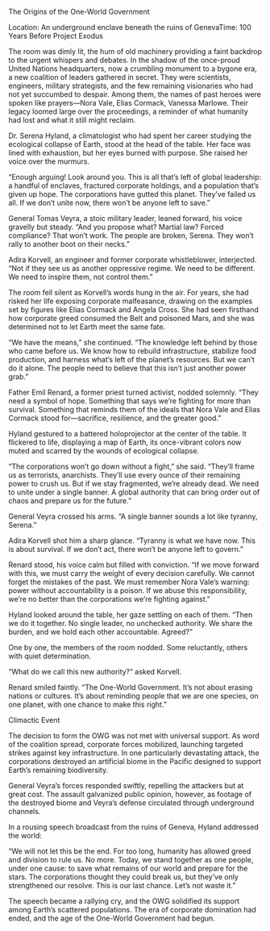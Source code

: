 The Origins of the One-World Government

Location: An underground enclave beneath the ruins of GenevaTime: 100 Years Before Project Exodus

The room was dimly lit, the hum of old machinery providing a faint backdrop to the urgent whispers and debates. In the shadow of the once-proud United Nations headquarters, now a crumbling monument to a bygone era, a new coalition of leaders gathered in secret. They were scientists, engineers, military strategists, and the few remaining visionaries who had not yet succumbed to despair. Among them, the names of past heroes were spoken like prayers—Nora Vale, Elias Cormack, Vanessa Marlowe. Their legacy loomed large over the proceedings, a reminder of what humanity had lost and what it still might reclaim.

Dr. Serena Hyland, a climatologist who had spent her career studying the ecological collapse of Earth, stood at the head of the table. Her face was lined with exhaustion, but her eyes burned with purpose. She raised her voice over the murmurs.

“Enough arguing! Look around you. This is all that’s left of global leadership: a handful of enclaves, fractured corporate holdings, and a population that’s given up hope. The corporations have gutted this planet. They’ve failed us all. If we don’t unite now, there won’t be anyone left to save.”

General Tomas Veyra, a stoic military leader, leaned forward, his voice gravelly but steady. “And you propose what? Martial law? Forced compliance? That won’t work. The people are broken, Serena. They won’t rally to another boot on their necks.”

Adira Korvell, an engineer and former corporate whistleblower, interjected. “Not if they see us as another oppressive regime. We need to be different. We need to inspire them, not control them.”

The room fell silent as Korvell’s words hung in the air. For years, she had risked her life exposing corporate malfeasance, drawing on the examples set by figures like Elias Cormack and Angela Cross. She had seen firsthand how corporate greed consumed the Belt and poisoned Mars, and she was determined not to let Earth meet the same fate.

“We have the means,” she continued. “The knowledge left behind by those who came before us. We know how to rebuild infrastructure, stabilize food production, and harness what’s left of the planet’s resources. But we can’t do it alone. The people need to believe that this isn’t just another power grab.”

Father Emil Renard, a former priest turned activist, nodded solemnly. “They need a symbol of hope. Something that says we’re fighting for more than survival. Something that reminds them of the ideals that Nora Vale and Elias Cormack stood for—sacrifice, resilience, and the greater good.”

Hyland gestured to a battered holoprojector at the center of the table. It flickered to life, displaying a map of Earth, its once-vibrant colors now muted and scarred by the wounds of ecological collapse.

“The corporations won’t go down without a fight,” she said. “They’ll frame us as terrorists, anarchists. They’ll use every ounce of their remaining power to crush us. But if we stay fragmented, we’re already dead. We need to unite under a single banner. A global authority that can bring order out of chaos and prepare us for the future.”

General Veyra crossed his arms. “A single banner sounds a lot like tyranny, Serena.”

Adira Korvell shot him a sharp glance. “Tyranny is what we have now. This is about survival. If we don’t act, there won’t be anyone left to govern.”

Renard stood, his voice calm but filled with conviction. “If we move forward with this, we must carry the weight of every decision carefully. We cannot forget the mistakes of the past. We must remember Nora Vale’s warning: power without accountability is a poison. If we abuse this responsibility, we’re no better than the corporations we’re fighting against.”

Hyland looked around the table, her gaze settling on each of them. “Then we do it together. No single leader, no unchecked authority. We share the burden, and we hold each other accountable. Agreed?”

One by one, the members of the room nodded. Some reluctantly, others with quiet determination.

“What do we call this new authority?” asked Korvell.

Renard smiled faintly. “The One-World Government. It’s not about erasing nations or cultures. It’s about reminding people that we are one species, on one planet, with one chance to make this right.”

Climactic Event

The decision to form the OWG was not met with universal support. As word of the coalition spread, corporate forces mobilized, launching targeted strikes against key infrastructure. In one particularly devastating attack, the corporations destroyed an artificial biome in the Pacific designed to support Earth’s remaining biodiversity.

General Veyra’s forces responded swiftly, repelling the attackers but at great cost. The assault galvanized public opinion, however, as footage of the destroyed biome and Veyra’s defense circulated through underground channels.

In a rousing speech broadcast from the ruins of Geneva, Hyland addressed the world:

“We will not let this be the end. For too long, humanity has allowed greed and division to rule us. No more. Today, we stand together as one people, under one cause: to save what remains of our world and prepare for the stars. The corporations thought they could break us, but they’ve only strengthened our resolve. This is our last chance. Let’s not waste it.”

The speech became a rallying cry, and the OWG solidified its support among Earth’s scattered populations. The era of corporate domination had ended, and the age of the One-World Government had begun.

